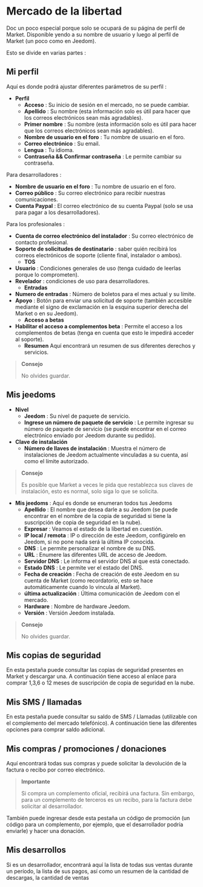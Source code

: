 # Mercado de la libertad


Doc un poco especial porque solo se ocupará de su página de perfil de Market.
Disponible yendo a su nombre de usuario y luego al perfil de Market (un poco como en Jeedom).

Esto se divide en varias partes :

## Mi perfil

Aquí es donde podrá ajustar diferentes parámetros de su perfil :

- **Perfil**
    - **Acceso** : Su inicio de sesión en el mercado, no se puede cambiar.
    - **Apellido** : Su nombre (esta información solo es útil para hacer que los correos electrónicos sean más agradables).
    - **Primer nombre** : Su nombre (esta información solo es útil para hacer que los correos electrónicos sean más agradables).
    - **Nombre de usuario en el foro** : Tu nombre de usuario en el foro.
    - **Correo electrónico** : Su email.
    - **Lengua** : Tu idioma.
    - **Contraseña &amp;&amp; Confirmar contraseña** : Le permite cambiar su contraseña.

Para desarrolladores :
- **Nombre de usuario en el foro** : Tu nombre de usuario en el foro.
- **Correo público** : Su correo electrónico para recibir nuestras comunicaciones.
- **Cuenta Paypal** : El correo electrónico de su cuenta Paypal (solo se usa para pagar a los desarrolladores).

Para los profesionales :
- **Cuenta de correo electrónico del instalador** : Su correo electrónico de contacto profesional.
- **Soporte de solicitudes de destinatario** : saber quién recibirá los correos electrónicos de soporte (cliente final, instalador o ambos).
    - **TOS**
- **Usuario** : Condiciones generales de uso (tenga cuidado de leerlas porque lo comprometen).
- **Revelador** : condiciones de uso para desarrolladores.
    - **Entradas**
- **Numero de entradas** : Número de boletos para el mes actual y su límite.
- **Apoyo** : Botón para enviar una solicitud de soporte (también accesible mediante el signo de exclamación en la esquina superior derecha del Market o en su Jeedom).
    - **Acceso a betas**
- **Habilitar el acceso a complementos beta** : Permite el acceso a los complementos de betas (tenga en cuenta que esto le impedirá acceder al soporte).
    - **Resumen** Aquí encontrará un resumen de sus diferentes derechos y servicios.

> **Consejo**
>
> No olvides guardar.

## Mis jeedoms

- **Nivel**
    - **Jeedom** : Su nivel de paquete de servicio.
    - **Ingrese un número de paquete de servicio** : Le permite ingresar su número de paquete de servicio (se puede encontrar en el correo electrónico enviado por Jeedom durante su pedido).
- **Clave de instalación**
    - **Número de llaves de instalación** : Muestra el número de instalaciones de Jeedom actualmente vinculadas a su cuenta, así como el límite autorizado.

> **Consejo**
>
> Es posible que Market a veces le pida que restablezca sus claves de instalación, esto es normal, solo siga lo que se solicita.

- **Mis jeedoms** : Aquí es donde se enumeran todos tus Jeedoms
    - **Apellido** : El nombre que desea darle a su Jeedom (se puede encontrar en el nombre de la copia de seguridad si tiene la suscripción de copia de seguridad en la nube).
    - **Expresar** : Veamos el estado de la libertad en cuestión.
    - **IP local / remota** : IP o dirección de este Jeedom, configúrelo en Jeedom, si no pone nada será la última IP conocida.
    - **DNS** : Le permite personalizar el nombre de su DNS.
    - **URL** : Enumere las diferentes URL de acceso de Jeedom.
    - **Servidor DNS** : Le informa el servidor DNS al que está conectado.
    - **Estado DNS** : Le permite ver el estado del DNS.
    - **Fecha de creación** : Fecha de creación de este Jeedom en su cuenta de Market (como recordatorio, esto se hace automáticamente cuando lo vincula al Market).
    - **última actualización** : Última comunicación de Jeedom con el mercado.
    - **Hardware** : Nombre de hardware Jeedom.
    - **Versión** : Versión Jeedom instalada.

> **Consejo**
>
> No olvides guardar.

## Mis copias de seguridad

En esta pestaña puede consultar las copias de seguridad presentes en Market y descargar una. A continuación tiene acceso al enlace para comprar 1,3,6 o 12 meses de suscripción de copia de seguridad en la nube.

## Mis SMS / llamadas

En esta pestaña puede consultar su saldo de SMS / Llamadas (utilizable con el complemento del mercado telefónico). A continuación tiene las diferentes opciones para comprar saldo adicional.

## Mis compras / promociones / donaciones

Aquí encontrará todas sus compras y puede solicitar la devolución de la factura o recibo por correo electrónico.

> **Importante**
>
> Si compra un complemento oficial, recibirá una factura. Sin embargo, para un complemento de terceros es un recibo, para la factura debe solicitar al desarrollador.

También puede ingresar desde esta pestaña un código de promoción (un código para un complemento, por ejemplo, que el desarrollador podría enviarle) y hacer una donación.

## Mis desarrollos

Si es un desarrollador, encontrará aquí la lista de todas sus ventas durante un período, la lista de sus pagos, así como un resumen de la cantidad de descargas, la cantidad de ventas
